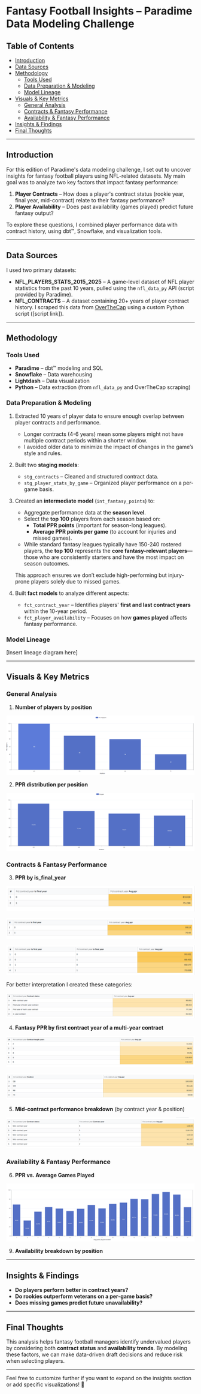 # Fantasy Football Insights – Paradime Data Modeling Challenge

## Table of Contents
- [Introduction](#introduction)
- [Data Sources](#data-sources)
- [Methodology](#methodology)
  - [Tools Used](#tools-used)
  - [Data Preparation & Modeling](#data-preparation--modeling)
  - [Model Lineage](#model-lineage)
- [Visuals & Key Metrics](#visuals--key-metrics)
  - [General Analysis](#general-analysis)
  - [Contracts & Fantasy Performance](#contracts--fantasy-performance)
  - [Availability & Fantasy Performance](#availability--fantasy-performance)
- [Insights & Findings](#insights--findings)
- [Final Thoughts](#final-thoughts)

---

## Introduction
For this edition of Paradime's data modeling challenge, I set out to uncover insights for fantasy football players using NFL-related datasets. My main goal was to analyze two key factors that impact fantasy performance:  
1. **Player Contracts** – How does a player's contract status (rookie year, final year, mid-contract) relate to their fantasy performance?  
2. **Player Availability** – Does past availability (games played) predict future fantasy output?  

To explore these questions, I combined player performance data with contract history, using dbt™, Snowflake, and visualization tools.

---

## Data Sources
I used two primary datasets:  

- **NFL_PLAYERS_STATS_2015_2025** – A game-level dataset of NFL player statistics from the past 10 years, pulled using the `nfl_data_py` API (script provided by Paradime).  
- **NFL_CONTRACTS** – A dataset containing 20+ years of player contract history. I scraped this data from [OverTheCap](https://overthecap.com/contract-history) using a custom Python script ([script link]).

---

## Methodology

### Tools Used
- **Paradime** – dbt™ modeling and SQL  
- **Snowflake** – Data warehousing  
- **Lightdash** – Data visualization  
- **Python** – Data extraction (from `nfl_data_py` and OverTheCap scraping)  

### Data Preparation & Modeling

1. Extracted 10 years of player data to ensure enough overlap between player contracts and performance.  
   - Longer contracts (4-6 years) mean some players might not have multiple contract periods within a shorter window.  
   - I avoided older data to minimize the impact of changes in the game’s style and rules.  

2. Built two **staging models**:  
   - `stg_contracts` – Cleaned and structured contract data.  
   - `stg_player_stats_by_game` – Organized player performance on a per-game basis.  

3. Created an **intermediate model** (`int_fantasy_points`) to:  
   - Aggregate performance data at the **season level**.  
   - Select the **top 100** players from each season based on:
     - **Total PPR points** (important for season-long leagues).  
     - **Average PPR points per game** (to account for injuries and missed games).  
   - While standard fantasy leagues typically have 150-240 rostered players, the **top 100** represents the **core fantasy-relevant players**—those who are consistently starters and have the most impact on season outcomes.  

   This approach ensures we don’t exclude high-performing but injury-prone players solely due to missed games.  

4. Built **fact models** to analyze different aspects:  
   - `fct_contract_year` – Identifies players' **first and last contract years** within the 10-year period.  
   - `fct_player_availability` – Focuses on how **games played** affects fantasy performance.  

### Model Lineage
[Insert lineage diagram here]

---

## Visuals & Key Metrics

### General Analysis
1. **Number of players by position**  

![Visualization](viz/number_of_players_per_position.png)

2. **PPR distribution per position**  

![Visualization](viz/ppr_per_position.png)

### Contracts & Fantasy Performance
3. **PPR by is_final_year**  

![Visualization](viz/ppr_by_final_year.png)

![Visualization](viz/ppr_by_first_year.png)

![Visualization](viz/ppr_by_first_final_year.png)

For better interpretation I created these categories:

![Visualization](viz/ppr_by_contract_status.png)


4. **Fantasy PPR by first contract year of a multi-year contract**  

![Visualization](viz/first_year_contract_by_contract_length.png)

![Visualization](viz/final_year_contract_by_position.png)

 
5. **Mid-contract performance breakdown** (by contract year & position)  

![Visualization](viz/mid_contract_by_contract_year.png)

### Availability & Fantasy Performance
6. **PPR vs. Average Games Played**  

![Visualization](viz/avg_ppr_by_avg_games_played.png)

9. **Availability breakdown by position**  

---

## Insights & Findings
- **Do players perform better in contract years?**  
- **Do rookies outperform veterans on a per-game basis?**  
- **Does missing games predict future unavailability?**  

---

## Final Thoughts
This analysis helps fantasy football managers identify undervalued players by considering both **contract status** and **availability trends**. By modeling these factors, we can make data-driven draft decisions and reduce risk when selecting players.  

---

Feel free to customize further if you want to expand on the insights section or add specific visualizations! 🚀
